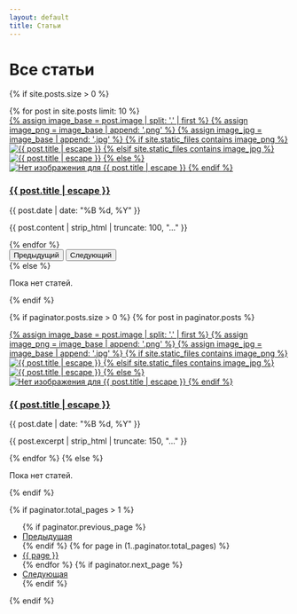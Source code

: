 ```yaml
---
layout: default
title: Статьи
---
```

<h1>Все статьи</h1>

{% if site.posts.size > 0 %}
<!-- Карусель статей (динамическая, привязана к постам) -->
<div id="articlesCarousel" class="carousel slide mb-5" data-bs-ride="carousel">
  <div class="carousel-inner">
    {% for post in site.posts limit: 10 %}
    <div class="carousel-item {% if forloop.first %}active{% endif %}">
      <div class="neural-card">
        <a href="{{ post.url | relative_url }}">
          <!-- Поддержка .png и .jpg -->
          {% assign image_base = post.image | split: '.' | first %}
          {% assign image_png = image_base | append: '.png' %}
          {% assign image_jpg = image_base | append: '.jpg' %}
          {% if site.static_files contains image_png %}
            <img src="{{ image_png | relative_url }}" class="carousel-image" alt="{{ post.title | escape }}" loading="lazy">
          {% elsif site.static_files contains image_jpg %}
            <img src="{{ image_jpg | relative_url }}" class="carousel-image" alt="{{ post.title | escape }}" loading="lazy">
          {% else %}
            <img src="/assets/images/placeholder.png" class="carousel-image" alt="Нет изображения для {{ post.title | escape }}" loading="lazy">
          {% endif %}
        </a>
        <div class="carousel-caption d-block">
          <h3><a href="{{ post.url | relative_url }}">{{ post.title | escape }}</a></h3>
          <p class="post-date">{{ post.date | date: "%B %d, %Y" }}</p>
          <p>{{ post.content | strip_html | truncate: 100, "..." }}</p>
        </div>
      </div>
    </div>
    {% endfor %}
  </div>
  <button class="carousel-control-prev" type="button" data-bs-target="#articlesCarousel" data-bs-slide="prev">
    <span class="carousel-control-prev-icon" aria-hidden="true"></span>
    <span class="visually-hidden">Предыдущий</span>
  </button>
  <button class="carousel-control-next" type="button" data-bs-target="#articlesCarousel" data-bs-slide="next">
    <span class="carousel-control-next-icon" aria-hidden="true"></span>
    <span class="visually-hidden">Следующий</span>
  </button>
</div>
{% else %}
<p>Пока нет статей.</p>
{% endif %}

<!-- Список всех статей (с пагинацией) -->
{% if paginator.posts.size > 0 %}
  {% for post in paginator.posts %}
  <div class="card neural-card">
    <a href="{{ post.url | relative_url }}">
      <!-- Поддержка .png и .jpg -->
      {% assign image_base = post.image | split: '.' | first %}
      {% assign image_png = image_base | append: '.png' %}
      {% assign image_jpg = image_base | append: '.jpg' %}
      {% if site.static_files contains image_png %}
        <img src="{{ image_png | relative_url }}" alt="{{ post.title | escape }}" loading="lazy">
      {% elsif site.static_files contains image_jpg %}
        <img src="{{ image_jpg | relative_url }}" alt="{{ post.title | escape }}" loading="lazy">
      {% else %}
        <img src="/assets/images/placeholder.png" alt="Нет изображения для {{ post.title | escape }}" loading="lazy">
      {% endif %}
    </a>
    <h3><a href="{{ post.url | relative_url }}">{{ post.title | escape }}</a></h3>
    <p>{{ post.date | date: "%B %d, %Y" }}</p>
    <p>{{ post.excerpt | strip_html | truncate: 150, "..." }}</p>
  </div>
  {% endfor %}
{% else %}
  <p>Пока нет статей.</p>
{% endif %}

{% if paginator.total_pages > 1 %}
<ul class="pagination">
  {% if paginator.previous_page %}
  <li><a href="{{ paginator.previous_page_path | relative_url }}">Предыдущая</a></li>
  {% endif %}
  {% for page in (1..paginator.total_pages) %}
  <li {% if page == paginator.page %}class="active"{% endif %}>
    <a href="{{ '/articles/page' | append: page | relative_url }}">{{ page }}</a>
  </li>
  {% endfor %}
  {% if paginator.next_page %}
  <li><a href="{{ paginator.next_page_path | relative_url }}">Следующая</a></li>
  {% endif %}
</ul>
{% endif %}
